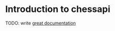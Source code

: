 # Introduction to chessapi

TODO: write [great documentation](http://jacobian.org/writing/what-to-write/)
